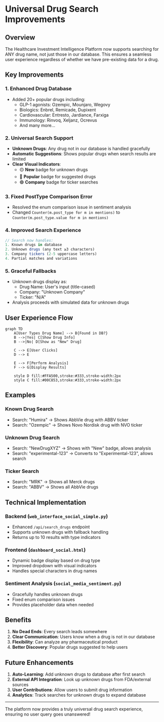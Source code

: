 # Universal Drug Search Improvements

## Overview
The Healthcare Investment Intelligence Platform now supports searching for ANY drug name, not just those in our database. This ensures a seamless user experience regardless of whether we have pre-existing data for a drug.

## Key Improvements

### 1. **Enhanced Drug Database**
- Added 20+ popular drugs including:
  - GLP-1 agonists: Ozempic, Mounjaro, Wegovy
  - Biologics: Enbrel, Remicade, Dupixent
  - Cardiovascular: Entresto, Jardiance, Farxiga
  - Immunology: Rinvoq, Xeljanz, Ocrevus
  - And many more...

### 2. **Universal Search Support**
- **Unknown Drugs**: Any drug not in our database is handled gracefully
- **Automatic Suggestions**: Shows popular drugs when search results are limited
- **Clear Visual Indicators**:
  - 🟡 **New** badge for unknown drugs
  - 🔵 **Popular** badge for suggested drugs
  - 🟢 **Company** badge for ticker searches

### 3. **Fixed PostType Comparison Error**
- Resolved the enum comparison issue in sentiment analysis
- Changed `Counter(m.post_type for m in mentions)` to `Counter(m.post_type.value for m in mentions)`

### 4. **Improved Search Experience**
```javascript
// Search now handles:
1. Known drugs in database
2. Unknown drugs (any text ≥3 characters)
3. Company tickers (2-5 uppercase letters)
4. Partial matches and variations
```

### 5. **Graceful Fallbacks**
- Unknown drugs display as:
  - Drug Name: User's input (title-cased)
  - Company: "Unknown Company"
  - Ticker: "N/A"
- Analysis proceeds with simulated data for unknown drugs

## User Experience Flow

```mermaid
graph TD
    A[User Types Drug Name] --> B{Found in DB?}
    B -->|Yes| C[Show Drug Info]
    B -->|No| D[Show as "New" Drug]
    
    C --> E[User Clicks]
    D --> E
    
    E --> F[Perform Analysis]
    F --> G[Display Results]
    
    style D fill:#FFA500,stroke:#333,stroke-width:2px
    style C fill:#00C853,stroke:#333,stroke-width:2px
```

## Examples

### Known Drug Search
- Search: "Humira" → Shows AbbVie drug with ABBV ticker
- Search: "Ozempic" → Shows Novo Nordisk drug with NVO ticker

### Unknown Drug Search
- Search: "NewDrugXYZ" → Shows with "New" badge, allows analysis
- Search: "experimental-123" → Converts to "Experimental-123", allows search

### Ticker Search
- Search: "MRK" → Shows all Merck drugs
- Search: "ABBV" → Shows all AbbVie drugs

## Technical Implementation

### Backend (`web_interface_social_simple.py`)
- Enhanced `/api/search_drugs` endpoint
- Supports unknown drugs with fallback handling
- Returns up to 10 results with type indicators

### Frontend (`dashboard_social.html`)
- Dynamic badge display based on drug type
- Improved dropdown with visual indicators
- Handles special characters in drug names

### Sentiment Analysis (`social_media_sentiment.py`)
- Gracefully handles unknown drugs
- Fixed enum comparison issues
- Provides placeholder data when needed

## Benefits

1. **No Dead Ends**: Every search leads somewhere
2. **Clear Communication**: Users know when a drug is not in our database
3. **Flexibility**: Can analyze any pharmaceutical product
4. **Better Discovery**: Popular drugs suggested to help users

## Future Enhancements

1. **Auto-Learning**: Add unknown drugs to database after first search
2. **External API Integration**: Look up unknown drugs from FDA/external sources
3. **User Contributions**: Allow users to submit drug information
4. **Analytics**: Track searches for unknown drugs to expand database

---

The platform now provides a truly universal drug search experience, ensuring no user query goes unanswered! 